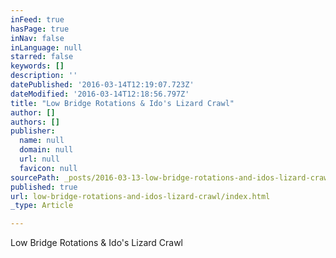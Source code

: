 ```yaml
---
inFeed: true
hasPage: true
inNav: false
inLanguage: null
starred: false
keywords: []
description: ''
datePublished: '2016-03-14T12:19:07.723Z'
dateModified: '2016-03-14T12:18:56.797Z'
title: "Low Bridge Rotations & Ido's Lizard Crawl"
author: []
authors: []
publisher:
  name: null
  domain: null
  url: null
  favicon: null
sourcePath: _posts/2016-03-13-low-bridge-rotations-and-idos-lizard-crawl.md
published: true
url: low-bridge-rotations-and-idos-lizard-crawl/index.html
_type: Article

---
```

Low Bridge Rotations & Ido's Lizard Crawl